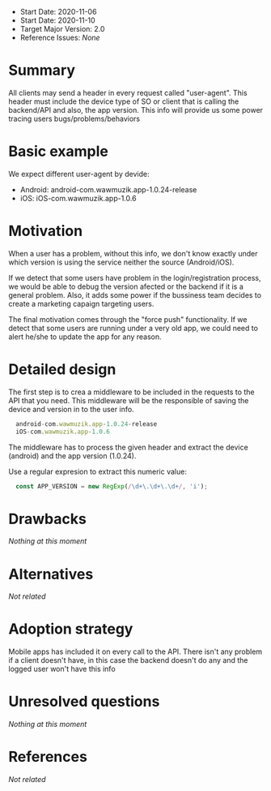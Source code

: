- Start Date: 2020-11-06
- Start Date: 2020-11-10
- Target Major Version: 2.0
- Reference Issues: *None*

# Summary

All clients may send a header in every request called "user-agent". This header must include the device type of SO or client that is calling the backend/API and also, the app version. This info will provide us some power tracing users bugs/problems/behaviors

# Basic example

We expect different user-agent by devide:
  * Android: android-com.wawmuzik.app-1.0.24-release
  * iOS: iOS-com.wawmuzik.app-1.0.6

# Motivation

When a user has a problem, without this info, we don't know exactly under which version is using the service neither the source (Android/iOS).

If we detect that some users have problem in the login/registration process, we would be able to debug the version afected or the backend if it is a general problem. Also, it adds some power if the bussiness team decides to create a marketing capaign targeting users.

The final motivation comes through the "force push" functionality. If we detect that some users are running under a very old app, we could need to alert he/she to update the app for any reason.

# Detailed design

The first step is to crea a middleware to be included in the requests to the API that you need. This middleware will be the responsible of saving the device and version in to the user info.

```js
  android-com.wawmuzik.app-1.0.24-release
  iOS-com.wawmuzik.app-1.0.6
```

The middleware has to process the given header and extract the device (android) and the app version (1.0.24).

Use a regular expresion to extract this numeric value:

```js
  const APP_VERSION = new RegExp(/\d+\.\d+\.\d+/, 'i');
```

# Drawbacks

*Nothing at this moment*

# Alternatives

*Not related*

# Adoption strategy

Mobile apps has included it on every call to the API. There isn't any problem if a client doesn't have, in this case the backend doesn't do any and the logged user won't have this info

# Unresolved questions

*Nothing at this moment*

# References

*Not related*
